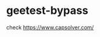 # geetest-bypass
check https://www.capsolver.com/ 





















                                                